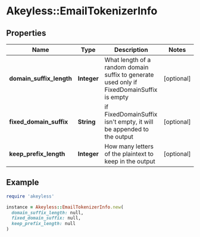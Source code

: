 # Akeyless::EmailTokenizerInfo

## Properties

| Name | Type | Description | Notes |
| ---- | ---- | ----------- | ----- |
| **domain_suffix_length** | **Integer** | What length of a random domain suffix to generate used only if FixedDomainSuffix is empty | [optional] |
| **fixed_domain_suffix** | **String** | if FixedDomainSuffix isn&#39;t empty, it will be appended to the output | [optional] |
| **keep_prefix_length** | **Integer** | How many letters of the plaintext to keep in the output | [optional] |

## Example

```ruby
require 'akeyless'

instance = Akeyless::EmailTokenizerInfo.new(
  domain_suffix_length: null,
  fixed_domain_suffix: null,
  keep_prefix_length: null
)
```

